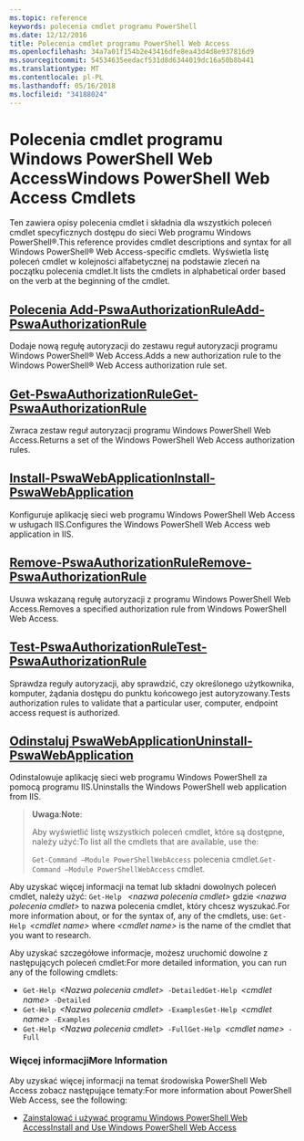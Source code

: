 ```yaml
---
ms.topic: reference
keywords: polecenia cmdlet programu PowerShell
ms.date: 12/12/2016
title: Polecenia cmdlet programu PowerShell Web Access
ms.openlocfilehash: 34a7a01f154b2e43416dfe8ea43d4d8e937816d9
ms.sourcegitcommit: 54534635eedacf531d8d6344019dc16a50b8b441
ms.translationtype: MT
ms.contentlocale: pl-PL
ms.lasthandoff: 05/16/2018
ms.locfileid: "34188024"
---
```

# <a name="windows-powershell-web-access-cmdlets"></a><span data-ttu-id="2a0df-103">Polecenia cmdlet programu Windows PowerShell Web Access</span><span class="sxs-lookup"><span data-stu-id="2a0df-103">Windows PowerShell Web Access Cmdlets</span></span>

<span data-ttu-id="2a0df-104">Ten zawiera opisy polecenia cmdlet i składnia dla wszystkich poleceń cmdlet specyficznych dostępu do sieci Web programu Windows PowerShell®.</span><span class="sxs-lookup"><span data-stu-id="2a0df-104">This reference provides cmdlet descriptions and syntax for all Windows PowerShell® Web Access-specific cmdlets.</span></span> <span data-ttu-id="2a0df-105">Wyświetla listę poleceń cmdlet w kolejności alfabetycznej na podstawie zleceń na początku polecenia cmdlet.</span><span class="sxs-lookup"><span data-stu-id="2a0df-105">It lists the cmdlets in alphabetical order based on the verb at the beginning of the cmdlet.</span></span>

## <a name="add-pswaauthorizationruleadd-pswaauthorizationrulemd"></a>[<span data-ttu-id="2a0df-106">Polecenia Add-PswaAuthorizationRule</span><span class="sxs-lookup"><span data-stu-id="2a0df-106">Add-PswaAuthorizationRule</span></span>](add-pswaauthorizationrule.md)

<span data-ttu-id="2a0df-107">Dodaje nową regułę autoryzacji do zestawu reguł autoryzacji programu Windows PowerShell® Web Access.</span><span class="sxs-lookup"><span data-stu-id="2a0df-107">Adds a new authorization rule to the Windows PowerShell® Web Access authorization rule set.</span></span>

## <a name="get-pswaauthorizationruleget-pswaauthorizationrulemd"></a>[<span data-ttu-id="2a0df-108">Get-PswaAuthorizationRule</span><span class="sxs-lookup"><span data-stu-id="2a0df-108">Get-PswaAuthorizationRule</span></span>](get-pswaauthorizationrule.md)

<span data-ttu-id="2a0df-109">Zwraca zestaw reguł autoryzacji programu Windows PowerShell Web Access.</span><span class="sxs-lookup"><span data-stu-id="2a0df-109">Returns a set of the Windows PowerShell Web Access authorization rules.</span></span>

## <a name="install-pswawebapplicationinstall-pswawebapplicationmd"></a>[<span data-ttu-id="2a0df-110">Install-PswaWebApplication</span><span class="sxs-lookup"><span data-stu-id="2a0df-110">Install-PswaWebApplication</span></span>](install-pswawebapplication.md)

<span data-ttu-id="2a0df-111">Konfiguruje aplikację sieci web programu Windows PowerShell Web Access w usługach IIS.</span><span class="sxs-lookup"><span data-stu-id="2a0df-111">Configures the Windows PowerShell Web Access web application in IIS.</span></span>

## <a name="remove-pswaauthorizationruleremove-pswaauthorizationrulemd"></a>[<span data-ttu-id="2a0df-112">Remove-PswaAuthorizationRule</span><span class="sxs-lookup"><span data-stu-id="2a0df-112">Remove-PswaAuthorizationRule</span></span>](remove-pswaauthorizationrule.md)

<span data-ttu-id="2a0df-113">Usuwa wskazaną regułę autoryzacji z programu Windows PowerShell Web Access.</span><span class="sxs-lookup"><span data-stu-id="2a0df-113">Removes a specified authorization rule from Windows PowerShell Web Access.</span></span>

## <a name="test-pswaauthorizationruletest-pswaauthorizationrulemd"></a>[<span data-ttu-id="2a0df-114">Test-PswaAuthorizationRule</span><span class="sxs-lookup"><span data-stu-id="2a0df-114">Test-PswaAuthorizationRule</span></span>](test-pswaauthorizationrule.md)

<span data-ttu-id="2a0df-115">Sprawdza reguły autoryzacji, aby sprawdzić, czy określonego użytkownika, komputer, żądania dostępu do punktu końcowego jest autoryzowany.</span><span class="sxs-lookup"><span data-stu-id="2a0df-115">Tests authorization rules to validate that a particular user, computer, endpoint access request is authorized.</span></span>

## <a name="uninstall-pswawebapplicationuninstall-pswawebapplicationmd"></a>[<span data-ttu-id="2a0df-116">Odinstaluj PswaWebApplication</span><span class="sxs-lookup"><span data-stu-id="2a0df-116">Uninstall-PswaWebApplication</span></span>](uninstall-pswawebapplication.md)

<span data-ttu-id="2a0df-117">Odinstalowuje aplikację sieci web programu Windows PowerShell za pomocą programu IIS.</span><span class="sxs-lookup"><span data-stu-id="2a0df-117">Uninstalls the Windows PowerShell web application from IIS.</span></span>

><span data-ttu-id="2a0df-118">**Uwaga**:</span><span class="sxs-lookup"><span data-stu-id="2a0df-118">**Note**:</span></span>
>
><span data-ttu-id="2a0df-119">Aby wyświetlić listę wszystkich poleceń cmdlet, które są dostępne, należy użyć:</span><span class="sxs-lookup"><span data-stu-id="2a0df-119">To list all the cmdlets that are available, use the:</span></span>
>
> <span data-ttu-id="2a0df-120">`Get-Command –Module PowerShellWebAccess` polecenia cmdlet.</span><span class="sxs-lookup"><span data-stu-id="2a0df-120">`Get-Command –Module PowerShellWebAccess` cmdlet.</span></span>

<span data-ttu-id="2a0df-121">Aby uzyskać więcej informacji na temat lub składni dowolnych poleceń cmdlet, należy użyć: `Get-Help ` *&lt;nazwa polecenia cmdlet&gt;* gdzie *&lt;nazwa polecenia cmdlet&gt;* to nazwa polecenia cmdlet, który chcesz wyszukać.</span><span class="sxs-lookup"><span data-stu-id="2a0df-121">For more information about, or for the syntax of, any of the cmdlets, use: `Get-Help `*&lt;cmdlet name&gt;* where *&lt;cmdlet name&gt;* is the name of the cmdlet that you want to research.</span></span>

<span data-ttu-id="2a0df-122">Aby uzyskać szczegółowe informacje, możesz uruchomić dowolne z następujących poleceń cmdlet:</span><span class="sxs-lookup"><span data-stu-id="2a0df-122">For more detailed information, you can run any of the following cmdlets:</span></span>

- <span data-ttu-id="2a0df-123">`Get-Help `*&lt;Nazwa polecenia cmdlet&gt;*` -Detailed`</span><span class="sxs-lookup"><span data-stu-id="2a0df-123">`Get-Help `*&lt;cmdlet name&gt;*` -Detailed`</span></span>
- <span data-ttu-id="2a0df-124">`Get-Help `*&lt;Nazwa polecenia cmdlet&gt;*` -Examples`</span><span class="sxs-lookup"><span data-stu-id="2a0df-124">`Get-Help `*&lt;cmdlet name&gt;*` -Examples`</span></span>
- <span data-ttu-id="2a0df-125">`Get-Help `*&lt;Nazwa polecenia cmdlet&gt;*` -Full`</span><span class="sxs-lookup"><span data-stu-id="2a0df-125">`Get-Help `*&lt;cmdlet name&gt;*` -Full`</span></span>

### <a name="more-information"></a><span data-ttu-id="2a0df-126">Więcej informacji</span><span class="sxs-lookup"><span data-stu-id="2a0df-126">More Information</span></span>

<span data-ttu-id="2a0df-127">Aby uzyskać więcej informacji na temat środowiska PowerShell Web Access zobacz następujące tematy:</span><span class="sxs-lookup"><span data-stu-id="2a0df-127">For more information about PowerShell Web Access, see the following:</span></span>

- [<span data-ttu-id="2a0df-128">Zainstalować i używać programu Windows PowerShell Web Access</span><span class="sxs-lookup"><span data-stu-id="2a0df-128">Install and Use Windows PowerShell Web Access</span></span>](../install-and-use-windows-powershell-web-access.md)